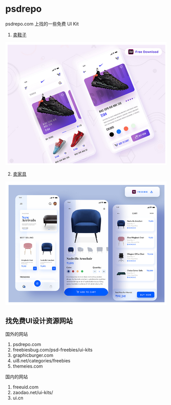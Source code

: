 # psdrepo

psdrepo.com 上找的一些免费 UI Kit

1. [卖鞋子](./source/FurnitureApp-Freebie.xd)

![1](./preview/01-1.png)

2. [卖家具](./source/ShoeEcomereceApp-Freebie.xd)

![1](./preview/02-1.png)


## 找免费UI设计资源网站

国外的网站

1. psdrepo.com
2. freebiesbug.com/psd-freebies/ui-kits
4. graphicburger.com
5. ui8.net/categories/freebies
5. themeies.com

国内的网站
1. freeuid.com
2. zaodao.net/ui-kits/
3. ui.cn
